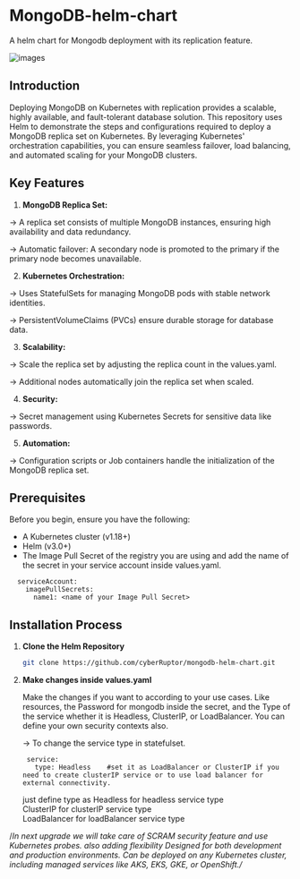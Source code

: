 # MongoDB-helm-chart
A helm chart for Mongodb deployment with its replication feature.

![images](https://github.com/user-attachments/assets/1538d233-4830-4ac7-84b4-607fc34e128f)

## Introduction

Deploying MongoDB on Kubernetes with replication provides a scalable, highly available, and fault-tolerant database solution. This repository uses Helm to demonstrate the steps and configurations required to deploy a MongoDB replica set on Kubernetes. By leveraging Kubernetes' orchestration capabilities, you can ensure seamless failover, load balancing, and automated scaling for your MongoDB clusters.

## Key Features

1. **MongoDB Replica Set:**

  -> A replica set consists of multiple MongoDB instances, ensuring high availability and data redundancy.

  -> Automatic failover: A secondary node is promoted to the primary if the primary node becomes unavailable.

2. **Kubernetes Orchestration:**

  -> Uses StatefulSets for managing MongoDB pods with stable network identities.

  -> PersistentVolumeClaims (PVCs) ensure durable storage for database data.

3. **Scalability:**

  -> Scale the replica set by adjusting the replica count in the values.yaml.

  -> Additional nodes automatically join the replica set when scaled.

4. **Security:**

  -> Secret management using Kubernetes Secrets for sensitive data like passwords.

5. **Automation:**

  -> Configuration scripts or Job containers handle the initialization of the MongoDB replica set.

## Prerequisites

Before you begin, ensure you have the following:
- A Kubernetes cluster (v1.18+)
- Helm (v3.0+)
- The Image Pull Secret of the registry you are using and add the name of the secret in your service account inside values.yaml.

```shell
  serviceAccount:
    imagePullSecrets:
      name1: <name of your Image Pull Secret>
```

## Installation Process

1. **Clone the Helm Repository**

   ```sh
   git clone https://github.com/cyberRuptor/mongodb-helm-chart.git
   ```
   
2. **Make changes inside values.yaml**<br>

   Make the changes if you want to according to your use cases. Like resources, the Password for mongodb inside the secret, and the Type of the service whether it is Headless, ClusterIP, or LoadBalancer. You can define your own security contexts also.

   -> To change the service type in statefulset.

   ```shell
    service:
      type: Headless    #set it as LoadBalancer or ClusterIP if you need to create clusterIP service or to use load balancer for external connectivity.
   ```

   just define type as
   Headless for headless service type<br>
   ClusterIP for clusterIP service type<br>
   LoadBalancer for loadBalancer service type<br>
   






/*In next upgrade we will take care of SCRAM security feature and use Kubernetes probes. also adding flexibility Designed for both development and production environments. Can be deployed on any Kubernetes cluster, including managed services like AKS, EKS, GKE, or OpenShift./*
